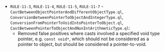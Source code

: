 - `RULE-11-3`, `RULE-11-4`, `RULE-11-5`, `RULE-11-7` - `CastBetweenObjectPointerAndDifferentObjectType.ql`, `ConversionBetweenPointerToObjectAndIntegerType.ql`, `ConversionFromPointerToVoidIntoPointerToObject.ql`, `CastBetweenPointerToObjectAndNonIntArithmeticType.ql`:
  - Removed false positives where casts involved a specified void type pointer, e.g. `const void*`, which should not be considered as a pointer to object, but should be considered a pointer-to-void.